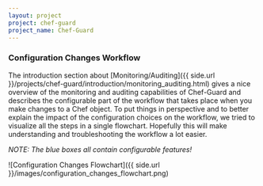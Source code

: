 ```yaml
---
layout: project
project: chef-guard
project_name: Chef-Guard
---
```


### Configuration Changes Workflow
The introduction section about [Monitoring/Auditing]({{ side.url }}/projects/chef-guard/introduction/monitoring_auditing.html) gives a nice overview of the monitoring and auditing capabilities of Chef-Guard and describes the configurable part of the workflow that takes place when you make changes to a Chef object. To put things in perspective and to better explain the impact of the configuration choices on the workflow, we tried to visualize all the steps in a single flowchart. Hopefully this will make understanding and troubleshooting the workflow a lot easier.

_NOTE: The blue boxes all contain configurable features!_

![Configuration Changes Flowchart]({{ side.url }}/images/configuration_changes_flowchart.png)
